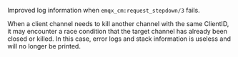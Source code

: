 Improved log information when `emqx_cm:request_stepdown/3` fails.

When a client channel needs to kill another channel with the same ClientID, it may encounter a race condition that the target channel has already been closed or killed. In this case, error logs and stack information is useless and will no longer be printed.
